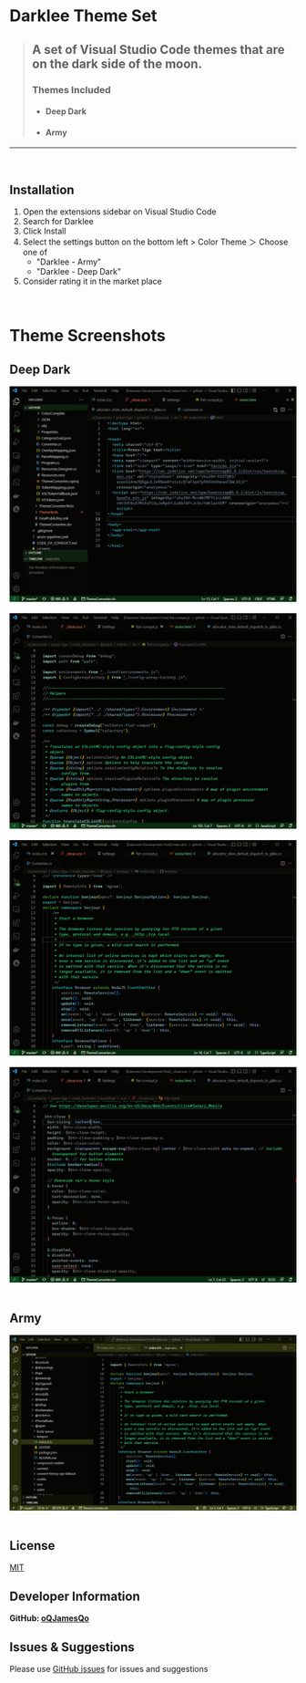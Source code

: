 # Darklee Theme Set
> ## A set of Visual Studio Code themes that are on the dark side of the moon.<br>
> ### Themes Included
> - #### Deep Dark
> - #### Army

---

<br>

## Installation

1. Open the extensions sidebar on Visual Studio Code
1. Search for Darklee
1. Click Install
1. Select the settings button on the bottom left > Color Theme ＞ Choose one of 
    - "Darklee - Army"
    - "Darklee - Deep Dark"
1. Consider rating it in the market place

<br>

# Theme Screenshots

## Deep Dark
![HTML files](./images/html-screen.png) <br><br>
![JS files](./images/js-screen.png) <br><br>
![TS files](./images/ts-screen.png) <br><br>
![SCSS files](./images/scss-screen.png) <br><br>
## Army
![TS files](./images/ts-screen-army.png) <br><br>
## License
[MIT](./LICENSE)<br>
## Developer Information
**GitHub: [oQJamesQo](https://github.com/oQJamesQo)**
## Issues & Suggestions
Please use [GitHub issues](https://github.com/oQJamesQo/oqjamesqo-darkly/issues) for issues and suggestions
